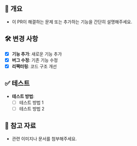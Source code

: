 ## 📌 개요

- 이 PR이 해결하는 문제 또는 추가하는 기능을 간단히 설명해주세요.

## 🛠️ 변경 사항

- [x] **기능 추가**: 새로운 기능 추가
- [x] **버그 수정**: 기존 기능 수정
- [x] **리팩터링**: 코드 구조 개선

## ✅ 테스트

- **테스트 방법**:
  - [ ] 테스트 방법 1
  - [ ] 테스트 방법 2

## 📸 참고 자료

- 관련 이미지나 문서를 첨부해주세요.
